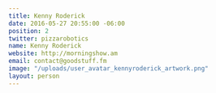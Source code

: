```yaml
---
title: Kenny Roderick
date: 2016-05-27 20:55:00 -06:00
position: 2
twitter: pizzarobotics
name: Kenny Roderick
website: http://morningshow.am
email: contact@goodstuff.fm
image: "/uploads/user_avatar_kennyroderick_artwork.png"
layout: person
---
```


